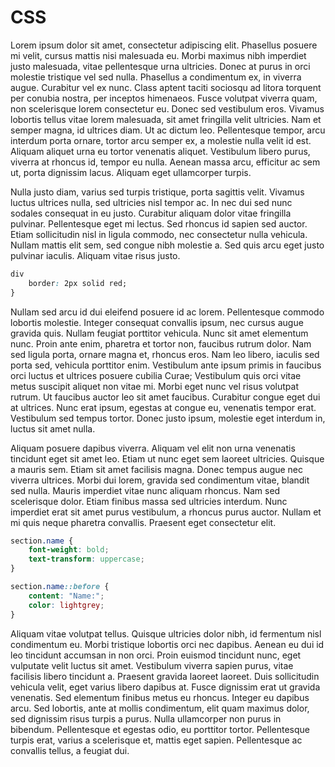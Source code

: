 # CSS

Lorem ipsum dolor sit amet, consectetur adipiscing elit. Phasellus posuere mi velit, cursus mattis nisi malesuada eu. Morbi maximus nibh imperdiet justo malesuada, vitae pellentesque urna ultricies. Donec at purus in orci molestie tristique vel sed nulla. Phasellus a condimentum ex, in viverra augue. Curabitur vel ex nunc. Class aptent taciti sociosqu ad litora torquent per conubia nostra, per inceptos himenaeos. Fusce volutpat viverra quam, non scelerisque lorem consectetur eu. Donec sed vestibulum eros. Vivamus lobortis tellus vitae lorem malesuada, sit amet fringilla velit ultricies. Nam et semper magna, id ultrices diam. Ut ac dictum leo. Pellentesque tempor, arcu interdum porta ornare, tortor arcu semper ex, a molestie nulla velit id est. Aliquam aliquet urna eu tortor venenatis aliquet. Vestibulum libero purus, viverra at rhoncus id, tempor eu nulla. Aenean massa arcu, efficitur ac sem ut, porta dignissim lacus. Aliquam eget ullamcorper turpis.

Nulla justo diam, varius sed turpis tristique, porta sagittis velit. Vivamus luctus ultrices nulla, sed ultricies nisl tempor ac. In nec dui sed nunc sodales consequat in eu justo. Curabitur aliquam dolor vitae fringilla pulvinar. Pellentesque eget mi lectus. Sed rhoncus id sapien sed auctor. Etiam sollicitudin nisl in ligula commodo, nec consectetur nulla vehicula. Nullam mattis elit sem, sed congue nibh molestie a. Sed quis arcu eget justo pulvinar iaculis. Aliquam vitae risus justo.

```css
div 
    border: 2px solid red;
}
```

Nullam sed arcu id dui eleifend posuere id ac lorem. Pellentesque commodo lobortis molestie. Integer consequat convallis ipsum, nec cursus augue gravida quis. Nullam feugiat porttitor vehicula. Nunc sit amet elementum nunc. Proin ante enim, pharetra et tortor non, faucibus rutrum dolor. Nam sed ligula porta, ornare magna et, rhoncus eros. Nam leo libero, iaculis sed porta sed, vehicula porttitor enim. Vestibulum ante ipsum primis in faucibus orci luctus et ultrices posuere cubilia Curae; Vestibulum quis orci vitae metus suscipit aliquet non vitae mi. Morbi eget nunc vel risus volutpat rutrum. Ut faucibus auctor leo sit amet faucibus. Curabitur congue eget dui at ultrices. Nunc erat ipsum, egestas at congue eu, venenatis tempor erat. Vestibulum sed tempus tortor. Donec justo ipsum, molestie eget interdum in, luctus sit amet nulla.

Aliquam posuere dapibus viverra. Aliquam vel elit non urna venenatis tincidunt eget sit amet leo. Etiam ut nunc eget sem laoreet ultricies. Quisque a mauris sem. Etiam sit amet facilisis magna. Donec tempus augue nec viverra ultrices. Morbi dui lorem, gravida sed condimentum vitae, blandit sed nulla. Mauris imperdiet vitae nunc aliquam rhoncus. Nam sed scelerisque dolor. Etiam finibus massa sed ultricies interdum. Nunc imperdiet erat sit amet purus vestibulum, a rhoncus purus auctor. Nullam et mi quis neque pharetra convallis. Praesent eget consectetur elit.

```css
section.name {
    font-weight: bold;
    text-transform: uppercase;
}

section.name::before {
    content: "Name:";
    color: lightgrey;
}
```

Aliquam vitae volutpat tellus. Quisque ultricies dolor nibh, id fermentum nisl condimentum eu. Morbi tristique lobortis orci nec dapibus. Aenean eu dui id leo tincidunt accumsan in non orci. Proin euismod tincidunt nunc, eget vulputate velit luctus sit amet. Vestibulum viverra sapien purus, vitae facilisis libero tincidunt a. Praesent gravida laoreet laoreet. Duis sollicitudin vehicula velit, eget varius libero dapibus at. Fusce dignissim erat ut gravida venenatis. Sed elementum finibus metus eu rhoncus. Integer eu dapibus arcu. Sed lobortis, ante at mollis condimentum, elit quam maximus dolor, sed dignissim risus turpis a purus. Nulla ullamcorper non purus in bibendum. Pellentesque et egestas odio, eu porttitor tortor. Pellentesque turpis erat, varius a scelerisque et, mattis eget sapien. Pellentesque ac convallis tellus, a feugiat dui.
